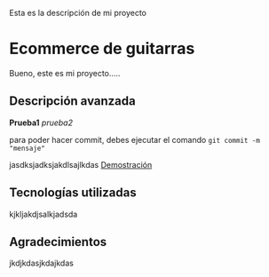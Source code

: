 Esta es la descripción de mi proyecto

# Ecommerce de guitarras

<!-- titulo h1 -->

Bueno, este es mi proyecto.....

## Descripción avanzada

<!-- titulo h2 -->

**Prueba1** _prueba2_

para poder hacer commit, debes ejecutar el comando `git commit -m "mensaje"`

jasdksjadksjakdlsajlkdas
[Demostración](https://www.gogle.cl)

## Tecnologías utilizadas

kjkljakdjsalkjadsda

## Agradecimientos

jkdjkdasjkdajkdas
